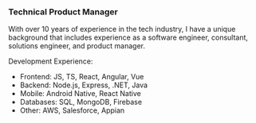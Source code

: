 ### Technical Product Manager
With over 10 years of experience in the tech industry, I have a unique background that includes experience as a software engineer, consultant, solutions engineer, and product manager.

Development Experience:
- Frontend: JS, TS, React, Angular, Vue
- Backend: Node.js, Express, .NET, Java
- Mobile: Android Native, React Native
- Databases: SQL, MongoDB, Firebase
- Other: AWS, Salesforce, Appian
